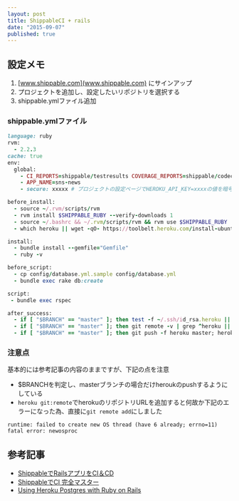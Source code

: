 ```yaml
---
layout: post
title: ShippableCI + rails
date: "2015-09-07"
published: true
---
```



## 設定メモ
1. [www.shippable.com](www.shippable.com) にサインアップ
2. プロジェクトを追加し、設定したいリポジトリを選択する
3. shippable.ymlファイル追加

### shippable.ymlファイル

```ruby
language: ruby
rvm:
  - 2.2.3
cache: true
env:
  global:
    - CI_REPORTS=shippable/testresults COVERAGE_REPORTS=shippable/codecoverage
    - APP_NAME=sns-news
    - secure: xxxxx # プロジェクトの設定ページでHEROKU_API_KEY=xxxxの値を暗号化した値をここに設定する

before_install:
  - source ~/.rvm/scripts/rvm
  - rvm install $SHIPPABLE_RUBY --verify-downloads 1
  - source ~/.bashrc && ~/.rvm/scripts/rvm && rvm use $SHIPPABLE_RUBY
  - which heroku || wget -qO- https://toolbelt.heroku.com/install-ubuntu.sh | sh

install:
  - bundle install --gemfile="Gemfile"
  - ruby -v

before_script:
  - cp config/database.yml.sample config/database.yml
  - bundle exec rake db:create

script:
 - bundle exec rspec

after_success:
  - if [ "$BRANCH" == "master" ]; then test -f ~/.ssh/id_rsa.heroku || ssh-keygen -y -f ~/.ssh/id_rsa > ~/.ssh/id_rsa.heroku && heroku keys:add ~/.ssh/id_rsa.heroku; fi
  - if [ "$BRANCH" == "master" ]; then git remote -v | grep ^heroku || git remote add heroku git@heroku.com:$APP_NAME.git; fi
  - if [ "$BRANCH" == "master" ]; then git push -f heroku master; heroku run rake db:migrate; fi
```

### 注意点
基本的には参考記事の内容のままですが、下記の点を注意

- $BRANCHを判定し、masterブランチの場合だけheroukのpushするようにしている
- `heroku git:remote`でherokuのリポジトリURLを追加すると何故か下記のエラーになった為、直接に`git remote add`にしました

```
runtime: failed to create new OS thread (have 6 already; errno=11)
fatal error: newosproc
```

## 参考記事
- [ShippableでRailsアプリをCI＆CD](http://qiita.com/na999ta/items/b89da87a3e6ebd95dde6#2-6)
- [ShippableでCI 完全マスター](http://qiita.com/anoworl/items/441f9d7ced5b2737b385)
- [Using Heroku Postgres with Ruby on Rails](http://docs.shippable.com/heroku/#using-heroku-postgres-with-ruby-on-rails)
